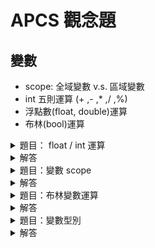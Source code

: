 # APCS 觀念題

## 變數
- scope: 全域變數 v.s. 區域變數
- int 五則運算 (+ ,- ,* ,/ ,%)
- 浮點數(float, double)運算
- 布林(bool)運算

<details>
<summary>題目： float / int 運算</summary>

- 問 w, x, y, z 哪些相同
   ```c
   int a = 7, b = 3;
   float w = a / 2 / b * 1.0;
   float x = a / b / 2.0;
   float y = a / 2 / b;
   float z = 1.0 * a / 2 / b;
   ```
</details>
<details>
<summary>解答</summary>

[//]:# (Charlotte picture)
[//]:# (Jia picture)
[//]:# (Diane picture)
</details>

        
<details>
<summary>題目：變數 scope</summary>

- 詢問輸出結果
    
    ```c
    int a = 30;
    void b() {
        int a = 20;
    }
    int main() {
        int a = 10;
        b();
        printf ("%d ", a);
    }
    ```
</details>
<details>
<summary>解答</summary>

[//]:# (Charlotte picture)
[//]:# (Jia picture)
[//]:# (Diane picture)
</details>
<details>
<summary>題目：布林變數運算</summary>

- 如果 `!x1 && !x2 && !x3` 為 True 且 x1 為 False, 問 x2 和 x3 應該為多少
</details>
<details>
<summary>解答</summary>

[//]:# (Charlotte picture)
[//]:# (Jia picture)
[//]:# (Diane picture)
</details>
<details>
<summary>題目：變數型別</summary>

- (a)和(b)誰對誰錯？
    - (a) i 偶數輸出 4
    - (b) i 奇數輸出 11
    
    ```c
    void func() {
        int b = 10, i;
        float a = 47;
        for (i = 0; i < 10; i++) {
            b = a / b;
            printf("%d", b);
        }
    }
    ```
</details>

<details>
<summary>解答</summary>

[//]:# (Charlotte picture)
[//]:# (Jia picture)
[//]:# (Diane picture)
</details>
